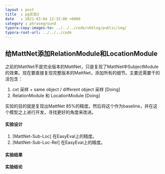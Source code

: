 ```yaml
---
layout : post
title  : pg实验3
date   : 2021-03-04 12:33:00 +0000
category : phraseground
typora-copy-images-to: ../../../code/xkblog/public/img/
typora-root-url: ../../../code
---
```


## 给MattNet添加RelationModule和LocationModule

之前的MattNet不是完全版本的MattNet，只是复现了MattNet中SubjectModule的效果。现在要直接复现完整版本的MattNet，添加所有的细节。主要还需要干的活包含：

1. cxt 采样 + same object / different object 采样 [Doing]
2. RelationModule 和 LocationModule [Doing]

实验的目的就是复现出MattNet 85%的精度。然后将这个作为baseline，并在这个模型之上进行开发，寻找更好的角度来改进。

#### 实验设计

1. [MattNet-Sub-Loc] 在EasyEval上的精度。
2. [MattNet-Sub-Loc-Rel] 在EasyEval上的精度。

#### 实验结果

#### 实验结论





